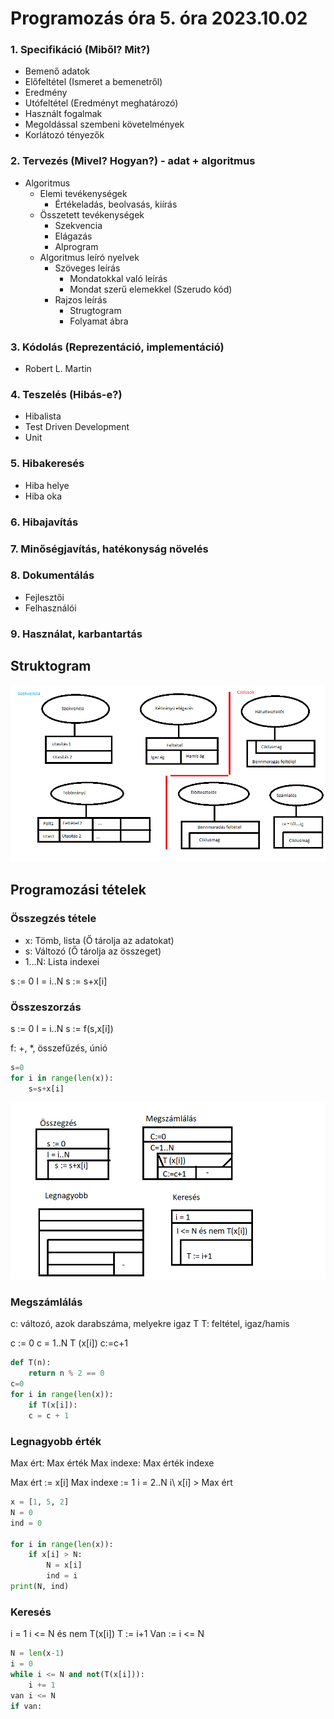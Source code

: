 # Programozás óra 5. óra 2023.10.02

### 1. Specifikáció (Miből? Mit?)

- Bemenő adatok
- Előfeltétel (Ismeret a bemenetről)
- Eredmény
- Utófeltétel (Eredményt meghatározó)
- Használt fogalmak
- Megoldással szembeni követelmények
- Korlátozó tényezők

### 2. Tervezés (Mivel? Hogyan?) - adat + algoritmus

- Algoritmus
    - Elemi tevékenységek
        - Értékeladás, beolvasás, kiírás
    - Összetett tevékenységek
        - Szekvencia
        - Elágazás
        - Alprogram
    - Algoritmus leíró nyelvek
        - Szöveges leírás
            - Mondatokkal való leírás
            - Mondat szerű elemekkel (Szerudo kód)
        - Rajzos leírás
            - Strugtogram
            - Folyamat ábra

### 3. Kódolás (Reprezentáció, implementáció)

- Robert L. Martin

### 4. Teszelés (Hibás-e?)

- Hibalista
- Test Driven Development
- Unit

### 5. Hibakeresés

- Hiba helye
- Hiba oka

### 6. Hibajavítás

### 7. Minőségjavítás, hatékonyság növelés

### 8. Dokumentálás

- Fejlesztői
- Felhasználói

### 9. Használat, karbantartás

## Struktogram

![Rajz](5ora/5-1.png)

## Programozási tételek

### Összegzés tétele
- x: Tömb, lista (Ő tárolja az adatokat)
- s: Változó (Ő tárolja az összeget)
- 1...N: Lista indexei

s := 0
I = i..N
    s := s+x[i]

### Összeszorzás

s := 0
I = i..N
s := f(s,x[i])

f: +, *, összefűzés, únió

```Python
s=0
for i in range(len(x)):
    s=s+x[i]
```

![Rajz](5ora/5-2.png)

### Megszámlálás
c: változó, azok darabszáma, melyekre igaz T
T: feltétel, igaz/hamis

c := 0
c = 1..N
T (x[i])
c:=c+1

```Python
def T(n):
    return n % 2 == 0
c=0
for i in range(len(x)):
    if T(x[i]):
    c = c + 1
```

### Legnagyobb érték
Max ért: Max érték
Max indexe: Max érték indexe

Max ért := x[i]
Max indexe := 1
i = 2..N
i\ x[i] > Max ért
```Python
x = [1, 5, 2]
N = 0
ind = 0

for i in range(len(x)):
    if x[i] > N:
        N = x[i]
        ind = i
print(N, ind)
```
### Keresés
i = 1
i <= N és nem T(x[i])
T := i+1
Van := i <= N

```Python
N = len(x-1)
i = 0
while i <= N and not(T(x[i])):
    i += 1
van i <= N
if van:
```